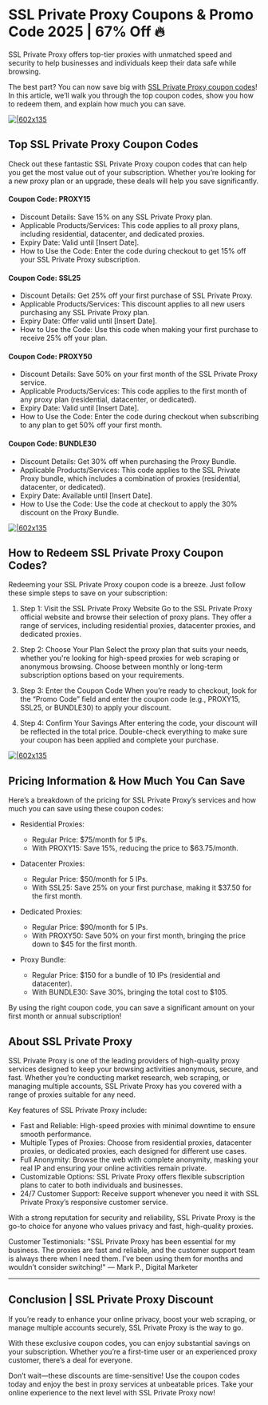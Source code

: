 # SSL Private Proxy Coupons & Promo Code 2025 | 67% Off 🔥

SSL Private Proxy offers top-tier proxies with unmatched speed and security to help businesses and individuals keep their data safe while browsing.

The best part? You can now save big with [SSL Private Proxy coupon codes](https://bit.ly/4hX2Txp)! In this article, we’ll walk you through the top coupon codes, show you how to redeem them, and explain how much you can save.

[![|602x135](https://lh7-rt.googleusercontent.com/docsz/AD_4nXcdmJWjICqjQ6CdiC3XTHnmGFR07uaLJTFd7Lw7PHCxN5rfsJUP4kAqQXyD75y1Db95IDvbSsbQvxm4uXqBn25hUX9p59z9ok1LrgVV5ADqva3ZJYDDOal_tEXQu99cE8BC8W-a?key=Q0Ml0PrLQtMh98ZhZGSHI-g-)](https://bit.ly/4hX2Txp)

## Top SSL Private Proxy Coupon Codes

Check out these fantastic SSL Private Proxy coupon codes that can help you get the most value out of your subscription. Whether you’re looking for a new proxy plan or an upgrade, these deals will help you save significantly.

#### Coupon Code: PROXY15

* Discount Details: Save 15% on any SSL Private Proxy plan.
* Applicable Products/Services: This code applies to all proxy plans, including residential, datacenter, and dedicated proxies.
* Expiry Date: Valid until [Insert Date].
* How to Use the Code: Enter the code during checkout to get 15% off your SSL Private Proxy subscription.

#### Coupon Code: SSL25

* Discount Details: Get 25% off your first purchase of SSL Private Proxy.
* Applicable Products/Services: This discount applies to all new users purchasing any SSL Private Proxy plan.
* Expiry Date: Offer valid until [Insert Date].
* How to Use the Code: Use this code when making your first purchase to receive 25% off your plan.

#### Coupon Code: PROXY50

* Discount Details: Save 50% on your first month of the SSL Private Proxy service.
* Applicable Products/Services: This code applies to the first month of any proxy plan (residential, datacenter, or dedicated).
* Expiry Date: Valid until [Insert Date].
* How to Use the Code: Enter the code during checkout when subscribing to any plan to get 50% off your first month.

#### Coupon Code: BUNDLE30

* Discount Details: Get 30% off when purchasing the Proxy Bundle.
* Applicable Products/Services: This code applies to the SSL Private Proxy bundle, which includes a combination of proxies (residential, datacenter, or dedicated).
* Expiry Date: Available until [Insert Date].
* How to Use the Code: Use the code at checkout to apply the 30% discount on the Proxy Bundle.

[![|602x135](https://lh7-rt.googleusercontent.com/docsz/AD_4nXcdmJWjICqjQ6CdiC3XTHnmGFR07uaLJTFd7Lw7PHCxN5rfsJUP4kAqQXyD75y1Db95IDvbSsbQvxm4uXqBn25hUX9p59z9ok1LrgVV5ADqva3ZJYDDOal_tEXQu99cE8BC8W-a?key=Q0Ml0PrLQtMh98ZhZGSHI-g-)](https://bit.ly/4hX2Txp)

## How to Redeem SSL Private Proxy Coupon Codes?

Redeeming your SSL Private Proxy coupon code is a breeze. Just follow these simple steps to save on your subscription:

1. Step 1: Visit the SSL Private Proxy Website
Go to the SSL Private Proxy official website and browse their selection of proxy plans. They offer a range of services, including residential proxies, datacenter proxies, and dedicated proxies.

2. Step 2: Choose Your Plan
Select the proxy plan that suits your needs, whether you're looking for high-speed proxies for web scraping or anonymous browsing. Choose between monthly or long-term subscription options based on your requirements.

3. Step 3: Enter the Coupon Code
When you’re ready to checkout, look for the “Promo Code” field and enter the coupon code (e.g., PROXY15, SSL25, or BUNDLE30) to apply your discount.

4. Step 4: Confirm Your Savings
After entering the code, your discount will be reflected in the total price. Double-check everything to make sure your coupon has been applied and complete your purchase.

[![|602x135](https://lh7-rt.googleusercontent.com/docsz/AD_4nXcdmJWjICqjQ6CdiC3XTHnmGFR07uaLJTFd7Lw7PHCxN5rfsJUP4kAqQXyD75y1Db95IDvbSsbQvxm4uXqBn25hUX9p59z9ok1LrgVV5ADqva3ZJYDDOal_tEXQu99cE8BC8W-a?key=Q0Ml0PrLQtMh98ZhZGSHI-g-)](https://bit.ly/4hX2Txp)

## Pricing Information & How Much You Can Save

Here’s a breakdown of the pricing for SSL Private Proxy’s services and how much you can save using these coupon codes:

* Residential Proxies:

  * Regular Price: $75/month for 5 IPs.
  * With PROXY15: Save 15%, reducing the price to $63.75/month.
* Datacenter Proxies:

  * Regular Price: $50/month for 5 IPs.
  * With SSL25: Save 25% on your first purchase, making it $37.50 for the first month.
* Dedicated Proxies:

  * Regular Price: $90/month for 5 IPs.
  * With PROXY50: Save 50% on your first month, bringing the price down to $45 for the first month.
* Proxy Bundle:

  * Regular Price: $150 for a bundle of 10 IPs (residential and datacenter).
  * With BUNDLE30: Save 30%, bringing the total cost to $105.

By using the right coupon code, you can save a significant amount on your first month or annual subscription!

## About SSL Private Proxy

SSL Private Proxy is one of the leading providers of high-quality proxy services designed to keep your browsing activities anonymous, secure, and fast. Whether you’re conducting market research, web scraping, or managing multiple accounts, SSL Private Proxy has you covered with a range of proxies suitable for any need.

Key features of SSL Private Proxy include:

* Fast and Reliable: High-speed proxies with minimal downtime to ensure smooth performance.
* Multiple Types of Proxies: Choose from residential proxies, datacenter proxies, or dedicated proxies, each designed for different use cases.
* Full Anonymity: Browse the web with complete anonymity, masking your real IP and ensuring your online activities remain private.
* Customizable Options: SSL Private Proxy offers flexible subscription plans to cater to both individuals and businesses.
* 24/7 Customer Support: Receive support whenever you need it with SSL Private Proxy’s responsive customer service.

With a strong reputation for security and reliability, SSL Private Proxy is the go-to choice for anyone who values privacy and fast, high-quality proxies.

Customer Testimonials:
"SSL Private Proxy has been essential for my business. The proxies are fast and reliable, and the customer support team is always there when I need them. I’ve been using them for months and wouldn’t consider switching!" — Mark P., Digital Marketer

---

## Conclusion | SSL Private Proxy Discount

If you’re ready to enhance your online privacy, boost your web scraping, or manage multiple accounts securely, SSL Private Proxy is the way to go.

With these exclusive coupon codes, you can enjoy substantial savings on your subscription. Whether you’re a first-time user or an experienced proxy customer, there’s a deal for everyone.

Don’t wait—these discounts are time-sensitive! Use the coupon codes today and enjoy the best in proxy services at unbeatable prices. Take your online experience to the next level with SSL Private Proxy now!
